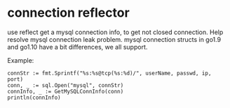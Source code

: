 # connection reflector

use reflect get a mysql connection info, to get not closed connection. Help resolve mysql connection leak problem.
mysql connection structs in go1.9 and go1.10 have a bit differences, we all support.

Example:
```
connStr := fmt.Sprintf("%s:%s@tcp(%s:%d)/", userName, passwd, ip, port)
conn, _ := sql.Open("mysql", connStr)
connInfo, _ := GetMySQLConnInfo(conn)
println(connInfo)
```
